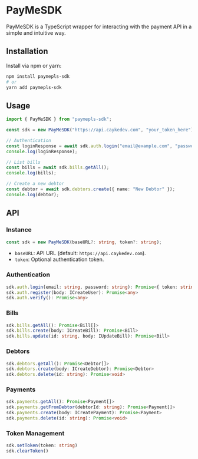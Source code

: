 # PayMeSDK

PayMeSDK is a TypeScript wrapper for interacting with the payment API in a simple and intuitive way.

## Installation

Install via npm or yarn:

```sh
npm install paymepls-sdk
# or
yarn add paymepls-sdk
```

## Usage

```ts
import { PayMeSDK } from "paymepls-sdk";

const sdk = new PayMeSDK("https://api.caykedev.com", "your_token_here");

// Authentication
const loginResponse = await sdk.auth.login("email@example.com", "password123");
console.log(loginResponse);

// List bills
const bills = await sdk.bills.getAll();
console.log(bills);

// Create a new debtor
const debtor = await sdk.debtors.create({ name: "New Debtor" });
console.log(debtor);
```

## API

### **Instance**

```ts
const sdk = new PayMeSDK(baseURL?: string, token?: string);
```
- `baseURL`: API URL (default: `https://api.caykedev.com`).
- `token`: Optional authentication token.

### **Authentication**

```ts
sdk.auth.login(email: string, password: string): Promise<{ token: string }>
sdk.auth.register(body: ICreateUser): Promise<any>
sdk.auth.verify(): Promise<any>
```

### **Bills**

```ts
sdk.bills.getAll(): Promise<Bill[]>
sdk.bills.create(body: ICreateBill): Promise<Bill>
sdk.bills.update(id: string, body: IUpdateBill): Promise<Bill>
```

### **Debtors**

```ts
sdk.debtors.getAll(): Promise<Debtor[]>
sdk.debtors.create(body: ICreateDebtor): Promise<Debtor>
sdk.debtors.delete(id: string): Promise<void>
```

### **Payments**

```ts
sdk.payments.getAll(): Promise<Payment[]>
sdk.payments.getFromDebtor(debtorId: string): Promise<Payment[]>
sdk.payments.create(body: ICreatePayment): Promise<Payment>
sdk.payments.delete(id: string): Promise<void>
```

### **Token Management**

```ts
sdk.setToken(token: string)
sdk.clearToken()
```